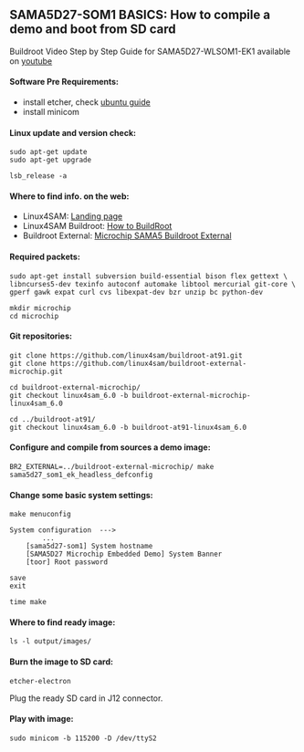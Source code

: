 ## SAMA5D27-SOM1 BASICS: How to compile a demo and boot from SD card

Buildroot Video Step by Step Guide for SAMA5D27-WLSOM1-EK1 available on [youtube](https://www.youtube.com/) 

#### Software Pre Requirements:
- install etcher, check [ubuntu guide](https://github.com/balena-io/etcher) 
- install minicom

#### Linux update and version check:
```
sudo apt-get update
sudo apt-get upgrade

lsb_release -a 
```

#### Where to find info. on the web:
- Linux4SAM: [Landing page](https://www.at91.com/linux4sam/bin/view/Linux4SAM)
- Linux4SAM Buildroot: [How to BuildRoot](https://www.at91.com/linux4sam/bin/view/Linux4SAM/BuildRootBuild)
- Buildroot External: [Microchip SAMA5 Buildroot External](https://github.com/linux4sam/buildroot-external-microchip/)

#### Required packets:
```
sudo apt-get install subversion build-essential bison flex gettext \
libncurses5-dev texinfo autoconf automake libtool mercurial git-core \
gperf gawk expat curl cvs libexpat-dev bzr unzip bc python-dev

mkdir microchip
cd microchip
```

#### Git repositories:
```
git clone https://github.com/linux4sam/buildroot-at91.git
git clone https://github.com/linux4sam/buildroot-external-microchip.git

cd buildroot-external-microchip/
git checkout linux4sam_6.0 -b buildroot-external-microchip-linux4sam_6.0

cd ../buildroot-at91/
git checkout linux4sam_6.0 -b buildroot-at91-linux4sam_6.0
```
#### Configure and compile from sources a demo image:
```
BR2_EXTERNAL=../buildroot-external-microchip/ make sama5d27_som1_ek_headless_defconfig
```

#### Change some basic system settings: 

```
make menuconfig

System configuration  --->
        ...
    [sama5d27-som1] System hostname
    [SAMA5D27 Microchip Embedded Demo] System Banner
    [toor] Root password

save
exit

time make
```

#### Where to find ready image:
```
ls -l output/images/
```

#### Burn the image to SD card:
```
etcher-electron
```

Plug the ready SD card in J12 connector.

#### Play with image:
```
sudo minicom -b 115200 -D /dev/ttyS2
```
